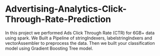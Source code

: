 # Advertising-Analytics-Click-Through-Rate-Prediction
In this project we performed Ads Click Through Rate (CTR) for 6GB+ data using spark. 
We Built a Pipeline of stringIndexers, labelstringIndxers and vectorAssembler to preprocess the data.
Then we built your classification model using Gradient Boosting Tree model.
